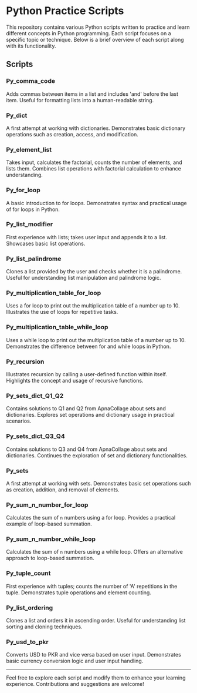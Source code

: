 # Python Practice Scripts

This repository contains various Python scripts written to practice and learn different concepts in Python programming. Each script focuses on a specific topic or technique. Below is a brief overview of each script along with its functionality.

## Scripts

### Py_comma_code
Adds commas between items in a list and includes 'and' before the last item. Useful for formatting lists into a human-readable string.

### Py_dict
A first attempt at working with dictionaries. Demonstrates basic dictionary operations such as creation, access, and modification.

### Py_element_list
Takes input, calculates the factorial, counts the number of elements, and lists them. Combines list operations with factorial calculation to enhance understanding.

### Py_for_loop
A basic introduction to for loops. Demonstrates syntax and practical usage of for loops in Python.

### Py_list_modifier
First experience with lists; takes user input and appends it to a list. Showcases basic list operations.

### Py_list_palindrome
Clones a list provided by the user and checks whether it is a palindrome. Useful for understanding list manipulation and palindrome logic.

### Py_multiplication_table_for_loop
Uses a for loop to print out the multiplication table of a number up to 10. Illustrates the use of loops for repetitive tasks.

### Py_multiplication_table_while_loop
Uses a while loop to print out the multiplication table of a number up to 10. Demonstrates the difference between for and while loops in Python.

### Py_recursion
Illustrates recursion by calling a user-defined function within itself. Highlights the concept and usage of recursive functions.

### Py_sets_dict_Q1_Q2
Contains solutions to Q1 and Q2 from ApnaCollage about sets and dictionaries. Explores set operations and dictionary usage in practical scenarios.

### Py_sets_dict_Q3_Q4
Contains solutions to Q3 and Q4 from ApnaCollage about sets and dictionaries. Continues the exploration of set and dictionary functionalities.

### Py_sets
A first attempt at working with sets. Demonstrates basic set operations such as creation, addition, and removal of elements.

### Py_sum_n_number_for_loop
Calculates the sum of `n` numbers using a for loop. Provides a practical example of loop-based summation.

### Py_sum_n_number_while_loop
Calculates the sum of `n` numbers using a while loop. Offers an alternative approach to loop-based summation.

### Py_tuple_count
First experience with tuples; counts the number of 'A' repetitions in the tuple. Demonstrates tuple operations and element counting.

### Py_list_ordering
Clones a list and orders it in ascending order. Useful for understanding list sorting and cloning techniques.

### Py_usd_to_pkr
Converts USD to PKR and vice versa based on user input. Demonstrates basic currency conversion logic and user input handling.

---

Feel free to explore each script and modify them to enhance your learning experience. Contributions and suggestions are welcome!
